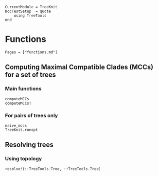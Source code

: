 ```@meta
CurrentModule = TreeKnit
DocTestSetup  = quote
    using TreeTools
end	
```

# Functions

```@index
Pages = ["functions.md"]
```

## Computing Maximal Compatible Clades (MCCs) for a set of trees
### Main functions 
```@docs
computeMCCs
computeMCCs!
```

### For pairs of trees only
```@docs
naive_mccs
TreeKnit.runopt
```

## Resolving trees
### Using topology
```@docs
resolve!(::TreeTools.Tree, ::TreeTools.Tree)
```